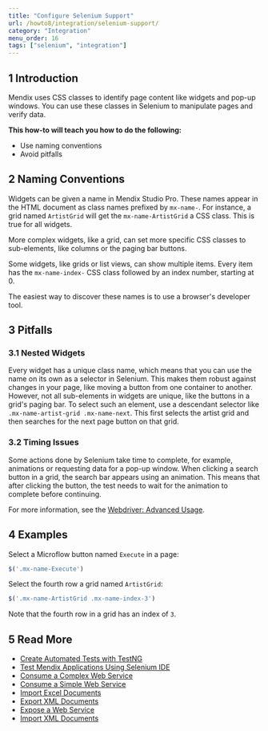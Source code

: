 ```yaml
---
title: "Configure Selenium Support"
url: /howto8/integration/selenium-support/
category: "Integration"
menu_order: 16
tags: ["selenium", "integration"]
---
```


## 1 Introduction

Mendix uses CSS classes to identify page content like widgets and pop-up windows. You can use these classes in Selenium to manipulate pages and verify data.

**This how-to will teach you how to do the following:**

* Use naming conventions
* Avoid pitfalls

## 2 Naming Conventions

Widgets can be given a name in Mendix Studio Pro. These names appear in the HTML document as class names prefixed by `mx-name-`. For instance, a grid named `ArtistGrid` will get the `mx-name-ArtistGrid` a CSS class. This is true for all widgets.

More complex widgets, like a grid, can set more specific CSS classes to sub-elements, like columns or the paging bar buttons.

Some widgets, like grids or list views, can show multiple items. Every item has the `mx-name-index-` CSS class followed by an index number, starting at 0.

The easiest way to discover these names is to use a browser's developer tool.

## 3 Pitfalls

### 3.1 Nested Widgets

Every widget has a unique class name, which means that you can use the name on its own as a selector in Selenium. This makes them robust against changes in your page, like moving a button from one container to another. However, not all sub-elements in widgets are unique, like the buttons in a grid's paging bar. To select such an element, use a descendant selector like `.mx-name-artist-grid .mx-name-next`. This first selects the artist grid and then searches for the next page button on that grid.

### 3.2 Timing Issues

Some actions done by Selenium take time to complete, for example, animations or requesting data for a pop-up window. When clicking a search button in a grid, the search bar appears using an animation. This means that after clicking the button, the test needs to wait for the animation to complete before continuing.

For more information, see the [Webdriver: Advanced Usage](http://docs.seleniumhq.org/docs/04_webdriver_advanced.jsp).

## 4 Examples

Select a Microflow button named `Execute` in a page:

```javascript
$('.mx-name-Execute')

```

Select the fourth row a grid named `ArtistGrid`:

```javascript
$('.mx-name-ArtistGrid .mx-name-index-3')

```

Note that the fourth row in a grid has an index of `3`.

## 5 Read More

* [Create Automated Tests with TestNG](/howto8/testing/create-automated-tests-with-testng/)
* [Test Mendix Applications Using Selenium IDE](/howto8/testing/testing-mendix-applications-using-selenium-ide/)
* [Consume a Complex Web Service](/howto8/integration/consume-a-complex-web-service/)
* [Consume a Simple Web Service](/howto8/integration/consume-a-simple-web-service/)
* [Import Excel Documents](/howto8/integration/importing-excel-documents/)
* [Export XML Documents](/howto8/integration/export-xml-documents/)
* [Expose a Web Service](/howto8/integration/expose-a-web-service/)
* [Import XML Documents](/howto8/integration/importing-xml-documents/)
